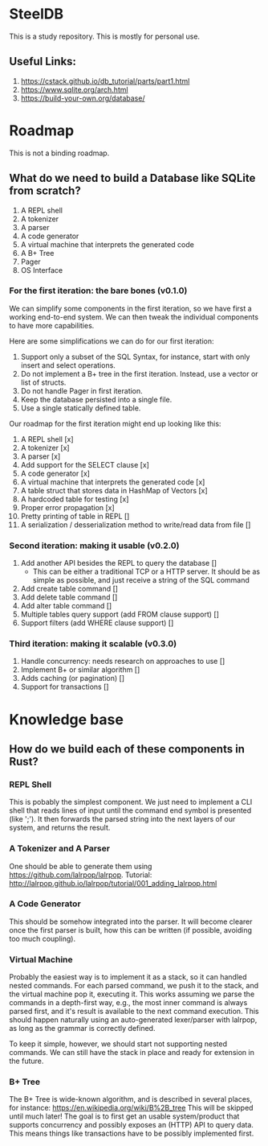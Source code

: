 # SteelDB

This is a study repository. This is mostly for personal use.

## Useful Links:
1. https://cstack.github.io/db_tutorial/parts/part1.html
2. https://www.sqlite.org/arch.html
3. https://build-your-own.org/database/


# Roadmap
This is not a binding roadmap.

## What do we need to build a Database like SQLite from scratch?

1. A REPL shell
3. A tokenizer
4. A parser
5. A code generator
6. A virtual machine that interprets the generated code
7. A B+ Tree
8. Pager
9. OS Interface


### For the first iteration: the bare bones (v0.1.0)
We can simplify some components in the first iteration, so we have first a working end-to-end system.
We can then tweak the individual components to have more capabilities.

Here are some simplifications we can do for our first iteration:

1. Support only a subset of the SQL Syntax, for instance, start with only insert and select operations.
2. Do not implement a B+ tree in the first iteration. Instead, use a vector or list of structs. 
3. Do not handle Pager in first iteration.
4. Keep the database persisted into a single file.
5. Use a single statically defined table.

Our roadmap for the first iteration might end up looking like this:

1. A REPL shell [x]
3. A tokenizer [x]
4. A parser [x]
5. Add support for the SELECT clause [x]
6. A code generator [x]
7. A virtual machine that interprets the generated code [x]
8. A table struct that stores data in HashMap of Vectors [x]
9. A hardcoded table for testing [x]
10. Proper error propagation [x]
11. Pretty printing of table in REPL []
12. A serialization / desserialization method to write/read data from file []


### Second iteration: making it usable (v0.2.0)
1. Add another API besides the REPL to query the database []
   * This can be either a traditional TCP or a HTTP server. It should be as simple as possible, and just receive a string of the SQL command 
3. Add create table command []
4. Add delete table command []
5. Add alter table command []
6. Multiple tables query support (add FROM clause support) []
7. Support filters (add WHERE clause support) []

### Third iteration: making it scalable (v0.3.0)
1. Handle concurrency: needs research on approaches to use []
2. Implement B+ or similar algorithm []
3. Adds caching (or pagination) []
4. Support for transactions []



# Knowledge base

## How do we build each of these components in Rust?

### REPL Shell
This is pobably the simplest component. We just need to implement a CLI shell that reads lines of input until the command end symbol is presented (like ';').
It then forwards the parsed string into the next layers of our system, and returns the result.


### A Tokenizer and A Parser
One should be able to generate them using https://github.com/lalrpop/lalrpop.
Tutorial: http://lalrpop.github.io/lalrpop/tutorial/001_adding_lalrpop.html


### A Code Generator
This should be somehow integrated into the parser. It will become clearer once the first parser is built, how this can be written (if possible, avoiding too much coupling).


### Virtual Machine
Probably the easiest way is to implement it as a stack, so it can handled nested commands.
For each parsed command, we push it to the stack, and the virtual machine pop it, executing it.
This works assuming we parse the commands in a depth-first way, e.g., the most inner command is always parsed first, and it's result is available to the next command execution.
This should happen naturally using an auto-generated lexer/parser with lalrpop, as long as the grammar is correctly defined.

To keep it simple, however, we should start not supporting nested commands. We can still have the stack in place and ready for extension in the future.

### B+ Tree
The B+ Tree is wide-known algorithm, and is described in several places, for instance: https://en.wikipedia.org/wiki/B%2B_tree
This will be skipped until much later! The goal is to first get an usable system/product that supports concurrency and possibly exposes an (HTTP) API to query data.
This means things like transactions have to be possibly implemented first.  
